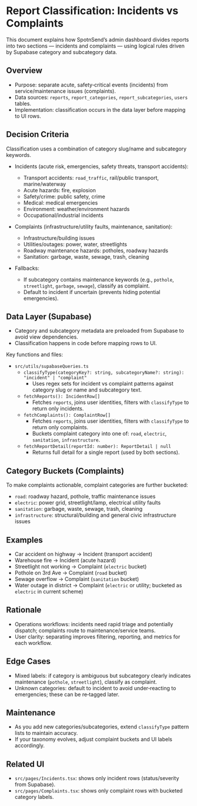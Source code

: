 # Report Classification: Incidents vs Complaints

This document explains how SpotnSend’s admin dashboard divides reports into two sections — incidents and complaints — using logical rules driven by Supabase category and subcategory data.

## Overview

- Purpose: separate acute, safety‑critical events (incidents) from service/maintenance issues (complaints).
- Data sources: `reports`, `report_categories`, `report_subcategories`, `users` tables.
- Implementation: classification occurs in the data layer before mapping to UI rows.

## Decision Criteria

Classification uses a combination of category slug/name and subcategory keywords.

- Incidents (acute risk, emergencies, safety threats, transport accidents):
  - Transport accidents: `road_traffic`, rail/public transport, marine/waterway
  - Acute hazards: fire, explosion
  - Safety/crime: public safety, crime
  - Medical: medical emergencies
  - Environment: weather/environment hazards
  - Occupational/industrial incidents

- Complaints (infrastructure/utility faults, maintenance, sanitation):
  - Infrastructure/building issues
  - Utilities/outages: power, water, streetlights
  - Roadway maintenance hazards: potholes, roadway hazards
  - Sanitation: garbage, waste, sewage, trash, cleaning

- Fallbacks:
  - If subcategory contains maintenance keywords (e.g., `pothole`, `streetlight`, `garbage`, `sewage`), classify as complaint.
  - Default to incident if uncertain (prevents hiding potential emergencies).

## Data Layer (Supabase)

- Category and subcategory metadata are preloaded from Supabase to avoid view dependencies.
- Classification happens in code before mapping rows to UI.

Key functions and files:

- `src/utils/supabaseQueries.ts`
  - `classifyType(categoryKey?: string, subcategoryName?: string): "incident" | "complaint"`
    - Uses regex sets for incident vs complaint patterns against category slug or name and subcategory text.
  - `fetchReports(): IncidentRow[]`
    - Fetches `reports`, joins user identities, filters with `classifyType` to return only incidents.
  - `fetchComplaints(): ComplaintRow[]`
    - Fetches `reports`, joins user identities, filters with `classifyType` to return only complaints.
    - Buckets complaint category into one of: `road`, `electric`, `sanitation`, `infrastructure`.
  - `fetchReportDetail(reportId: number): ReportDetail | null`
    - Returns full detail for a single report (used by both sections).

## Category Buckets (Complaints)

To make complaints actionable, complaint categories are further bucketed:

- `road`: roadway hazard, pothole, traffic maintenance issues
- `electric`: power grid, streetlight/lamp, electrical utility faults
- `sanitation`: garbage, waste, sewage, trash, cleaning
- `infrastructure`: structural/building and general civic infrastructure issues

## Examples

- Car accident on highway → Incident (transport accident)
- Warehouse fire → Incident (acute hazard)
- Streetlight not working → Complaint (`electric` bucket)
- Pothole on 3rd Ave → Complaint (`road` bucket)
- Sewage overflow → Complaint (`sanitation` bucket)
- Water outage in district → Complaint (`electric` or utility; bucketed as `electric` in current scheme)

## Rationale

- Operations workflows: incidents need rapid triage and potentially dispatch; complaints route to maintenance/service teams.
- User clarity: separating improves filtering, reporting, and metrics for each workflow.

## Edge Cases

- Mixed labels: if category is ambiguous but subcategory clearly indicates maintenance (`pothole`, `streetlight`), classify as complaint.
- Unknown categories: default to incident to avoid under‑reacting to emergencies; these can be re‑tagged later.

## Maintenance

- As you add new categories/subcategories, extend `classifyType` pattern lists to maintain accuracy.
- If your taxonomy evolves, adjust complaint buckets and UI labels accordingly.

## Related UI

- `src/pages/Incidents.tsx`: shows only incident rows (status/severity from Supabase).
- `src/pages/Complaints.tsx`: shows only complaint rows with bucketed category labels.